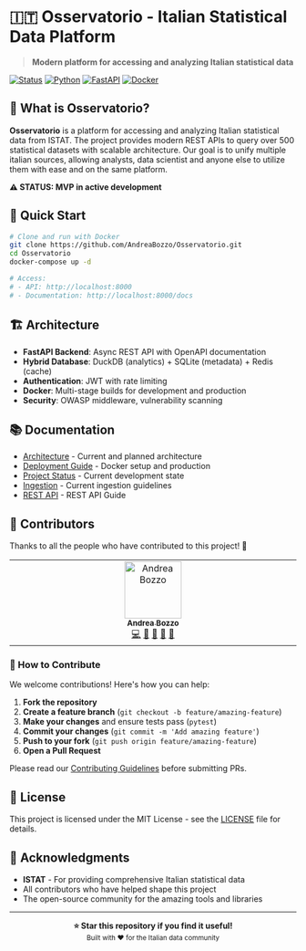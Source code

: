 # 🇮🇹 Osservatorio - Italian Statistical Data Platform

> **Modern platform for accessing and analyzing Italian statistical data**

[![Status](https://img.shields.io/badge/Status-MVP%20in%20Development-orange.svg)]()
[![Python](https://img.shields.io/badge/Python-3.11-blue.svg)](pyproject.toml)
[![FastAPI](https://img.shields.io/badge/FastAPI-Latest-green.svg)](src/api/fastapi_app.py)
[![Docker](https://img.shields.io/badge/Docker-Ready-blue.svg)](Dockerfile)

## 🎯 What is Osservatorio?

**Osservatorio** is a platform for accessing and analyzing Italian statistical data from ISTAT.
The project provides modern REST APIs to query over 500 statistical datasets with scalable architecture.
Our goal is to unify multiple italian sources, allowing analysts, data scientist and anyone else to utilize them with ease
and on the same platform.

**⚠️ STATUS: MVP in active development**

## 🚀 Quick Start

```bash
# Clone and run with Docker
git clone https://github.com/AndreaBozzo/Osservatorio.git
cd Osservatorio
docker-compose up -d

# Access:
# - API: http://localhost:8000
# - Documentation: http://localhost:8000/docs
```

## 🏗️ Architecture

- **FastAPI Backend**: Async REST API with OpenAPI documentation
- **Hybrid Database**: DuckDB (analytics) + SQLite (metadata) + Redis (cache)
- **Authentication**: JWT with rate limiting
- **Docker**: Multi-stage builds for development and production
- **Security**: OWASP middleware, vulnerability scanning

## 📚 Documentation

- [Architecture](docs/core/ARCHITECTURE.md) - Current and planned architecture
- [Deployment Guide](docs/core/DEPLOYMENT.md) - Docker setup and production
- [Project Status](docs/project/PROJECT_STATE.md) - Current development state
- [Ingestion](docs/guides/INGESTION_PIPELINE_GUIDE.md) - Current ingestion guidelines
- [REST API](docs/api/FASTAPI_REST_API.md) - REST API Guide

## 👥 Contributors

Thanks to all the people who have contributed to this project! 🎉

<!-- ALL-CONTRIBUTORS-LIST:START - Do not remove or modify this section -->
<!-- prettier-ignore-start -->
<!-- markdownlint-disable -->
<table>
  <tbody>
    <tr>
      <td align="center" valign="top" width="14.28%"><a href="https://github.com/AndreaBozzo"><img src="https://avatars.githubusercontent.com/AndreaBozzo?s=100" width="100px;" alt="Andrea Bozzo"/><br /><sub><b>Andrea Bozzo</b></sub></a><br /><a href="https://github.com/AndreaBozzo/Osservatorio/commits?author=AndreaBozzo" title="Code">💻</a> <a href="#design-AndreaBozzo" title="Design">🎨</a> <a href="#ideas-AndreaBozzo" title="Ideas & Planning">🤔</a> <a href="#projectManagement-AndreaBozzo" title="Project Management">📆</a> <a href="https://github.com/AndreaBozzo/Osservatorio/commits?author=AndreaBozzo" title="Documentation">📖</a></td>
    </tr>
  </tbody>
</table>

<!-- markdownlint-restore -->
<!-- prettier-ignore-end -->

<!-- ALL-CONTRIBUTORS-LIST:END -->

### 🤝 How to Contribute

We welcome contributions! Here's how you can help:

1. **Fork the repository**
2. **Create a feature branch** (`git checkout -b feature/amazing-feature`)
3. **Make your changes** and ensure tests pass (`pytest`)
4. **Commit your changes** (`git commit -m 'Add amazing feature'`)
5. **Push to your fork** (`git push origin feature/amazing-feature`)
6. **Open a Pull Request**

Please read our [Contributing Guidelines](CONTRIBUTING.md) before submitting PRs.

## 📄 License

This project is licensed under the MIT License - see the [LICENSE](LICENSE) file for details.

## 🙏 Acknowledgments

- **ISTAT** - For providing comprehensive Italian statistical data
- All contributors who have helped shape this project
- The open-source community for the amazing tools and libraries

---

<div align="center">
  <strong>⭐ Star this repository if you find it useful!</strong>
  <br/>
  <sub>Built with ❤️ for the Italian data community</sub>
</div>
